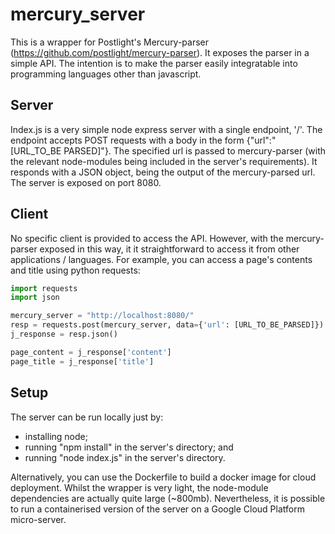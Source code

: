 # mercury_server

This is a wrapper for Postlight's Mercury-parser (https://github.com/postlight/mercury-parser). It exposes the parser in a simple API. The intention is to make the parser easily integratable into programming languages other than javascript. 

## Server

Index.js is a very simple node express server with a single endpoint, '/'. The endpoint accepts POST requests with a body in the form {"url":"[URL_TO_BE PARSED]"}. The specified url is passed to mercury-parser (with the relevant node-modules being included in the server's requirements). It responds with a JSON object, being the output of the mercury-parsed url. The server is exposed on port 8080.

## Client

No specific client is provided to access the API. However, with the mercury-parser exposed in this way, it it straightforward to access it from other applications / languages. For example, you can access a page's contents and title using python requests:

```python
import requests
import json

mercury_server = "http://localhost:8080/"
resp = requests.post(mercury_server, data={'url': [URL_TO_BE_PARSED]})
j_response = resp.json()

page_content = j_response['content']
page_title = j_response['title']
```

## Setup

The server can be run locally just by:

* installing node;
* running "npm install" in the server's directory; and
* running "node index.js" in the server's directory. 

Alternatively, you can use the Dockerfile to build a docker image for cloud deployment. Whilst the wrapper is very light, the node-module dependencies are actually quite large (~800mb). Nevertheless, it is possible to run a containerised version of the server on a Google Cloud Platform micro-server.
